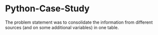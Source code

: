 # Python-Case-Study

The problem statement was to consolidate the information from different sources (and on some additional variables) in one table.  

